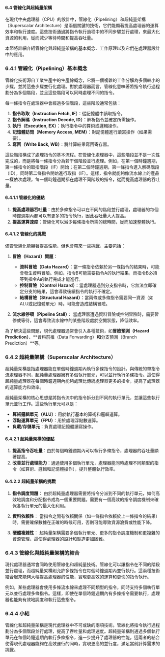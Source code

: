 #### 6.4 管線化與超純量架構

在現代中央處理器（CPU）的設計中，管線化（Pipelining）和超純量架構（Superscalar Architecture）是兩個關鍵的技術，它們能顯著提高處理器的運算效率和執行速度。這些技術通過將指令執行過程中的不同步驟並行處理，來最大化資源的利用，從而減少等待時間和提高吞吐量。

本節將詳細介紹管線化與超純量架構的基本概念、工作原理以及它們在處理器設計中的應用。

### 6.4.1 管線化（Pipelining）基本概念

管線化技術源自工業生產中的生產線概念，它將一個複雜的工作分解為多個較小的步驟，並將這些步驟並行化處理。對於處理器而言，管線化意味著將指令執行過程劃分為多個階段，並且這些階段可以同時處理不同的指令。

每一條指令在處理器中會經過多個階段，這些階段通常包括：

1. **指令取取（Instruction Fetch, IF）**：從記憶體中讀取指令。
2. **指令解碼（Instruction Decode, ID）**：解析指令並確定所需操作。
3. **執行（Execution, EX）**：執行指令中的算術或邏輯操作。
4. **記憶體訪問（Memory Access, MEM）**：對記憶體進行讀寫操作（如果需要）。
5. **寫回（Write Back, WB）**：將計算結果寫回寄存器。

這些階段構成了處理指令的基本流程。在管線化處理器中，這些階段並不是一次性完成的，而是將每一條指令分為若干個階段並行處理。例如，在第一個時鐘週期，第一條指令的取指階段（IF）開始；在第二個時鐘週期，第一條指令進入解碼階段（ID），同時第二條指令開始進行取指（IF）。這樣，指令就能夠像流水線上的產品一樣依次處理，每一個時鐘週期都在處理不同階段的指令，從而提高處理器的吞吐量。

#### 6.4.1.1 管線化的優點

1. **提高處理器吞吐量**：由於多條指令可以在不同的階段並行處理，處理器的每個時鐘週期內都可以有更多的指令執行，因此吞吐量大大提高。
2. **提高運算速度**：管線化可以減少每條指令所需的總時間，從而加速整體執行。

#### 6.4.1.2 管線化的挑戰

儘管管線化能顯著提高性能，但也會帶來一些挑戰，主要包括：

1. **冒險（Hazard）問題**：
   - **資料冒險（Data Hazard）**：當一條指令依賴於另一條指令的結果時，可能會發生資料冒險。例如，指令B可能需要指令A的執行結果，而指令B必須等到指令A的執行完成才能進行。
   - **控制冒險（Control Hazard）**：當處理器遇到分支指令時，它無法立即確定分支的結果，這會導致後續指令的執行不確定。
   - **結構冒險（Structural Hazard）**：當兩條或多條指令需要同一資源（如ALU或記憶體單元）時，可能會造成結構冒險。

2. **流水線停頓（Pipeline Stall）**：
   當處理器遭遇資料冒險或控制冒險時，需要暫停或等待，這會導致流水線中的某些階段處於空閒狀態，降低效率。

為了解決這些問題，現代處理器通常會引入各種技術，如**冒險預測（Hazard Prediction）**、**資料前推（Data Forwarding）**和**分支預測（Branch Prediction）**等。

### 6.4.2 超純量架構（Superscalar Architecture）

超純量架構是指處理器能在單個時鐘週期內執行多條指令的設計。與傳統的單指令流處理器不同，超純量處理器擁有多個執行單元，可以並行執行多條指令。這使得超純量處理器在每個時鐘週期內能夠處理比傳統處理器更多的指令，提高了處理器的運算能力和效率。

超純量架構的核心思想是將指令流中的指令拆分到不同的執行單元，並讓這些執行單元並行工作。這些執行單元可以是：

- **算術邏輯單元（ALU）**：用於執行基本的算術和邏輯運算。
- **浮點運算單元（FPU）**：用於處理浮點數運算。
- **負載/存儲單元**：負責處理記憶體讀寫操作。

#### 6.4.2.1 超純量架構的優點

1. **提高指令吞吐量**：由於每個時鐘週期內可以執行多條指令，處理器的吞吐量顯著提高。
2. **改善並行處理能力**：通過使用多個執行單元，處理器能同時處理不同類型的指令（如算術、邏輯和記憶體操作），提升整體執行效率。

#### 6.4.2.2 超純量架構的挑戰

1. **指令調度問題**：
   由於超純量處理器需要將指令分派到不同的執行單元，如何高效地調度和分配指令成為一個重要問題。需要有一個高效的指令調度機制來確保各執行單元的最大化利用。

2. **資料依賴性**：
   當指令之間有依賴關係（如一條指令依賴於上一條指令的結果）時，需要確保數據在正確的時候可用，否則可能導致資源浪費或性能下降。

3. **硬體複雜性**：
   超純量架構需要多個執行單元、更多的指令調度機制和更複雜的資源管理，這使得處理器的設計和製造更加困難。

### 6.4.3 管線化與超純量架構的結合

現代處理器通常會同時使用管線化和超純量技術。管線化可以讓指令在不同的階段並行處理，而超純量架構則允許多條指令在每個時鐘週期內並行執行。這兩種技術結合起來能夠大幅提高處理器的性能，實現更高效的運算和更快的指令執行。

例如，某些處理器會使用多條流水線來處理不同類型的指令，同時支持多個執行單元以並行處理多條指令。這樣，即使在單個時鐘週期內有多條指令需要執行，處理器也能夠有效地調度和執行這些指令。

### 6.4.4 小結

管線化和超純量架構是現代處理器中不可或缺的兩項技術。管線化將指令執行過程劃分為多個階段並行處理，提高了吞吐量和處理速度。超純量架構則通過多個執行單元在每個時鐘週期內執行多條指令，進一步提升了處理器的性能。這兩者的結合使得現代處理器能夠在高效運行的同時，實現更高的並行度，滿足當前計算需求的挑戰。
